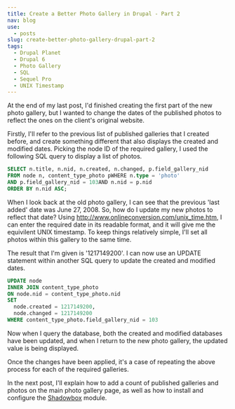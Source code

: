 ```yaml
---
title: Create a Better Photo Gallery in Drupal - Part 2
nav: blog
use:
  - posts
slug: create-better-photo-gallery-drupal-part-2
tags:
  - Drupal Planet
  - Drupal 6
  - Photo Gallery
  - SQL
  - Sequel Pro
  - UNIX Timestamp
---
```

At the end of my last post, I'd finished creating the first part of  the new photo gallery, but I wanted to change the dates of the published  photos to reflect the ones on the client's original website.

Firstly, I'll refer to the previous list of published galleries that I  created before, and create something different that also displays the  created and modified dates. Picking the node ID of the required gallery,  I used the following SQL query to display a list of photos.

~~~sql
SELECT n.title, n.nid, n.created, n.changed, p.field_gallery_nid
FROM node n, content_type_photo pWHERE n.type = 'photo'
AND p.field_gallery_nid = 103AND n.nid = p.nid
ORDER BY n.nid ASC;
~~~

When I look back at the old photo gallery, I can see that the previous  'last added' date was June 27, 2008. So, how do I update my new photos  to reflect that date? Using <http://www.onlineconversion.com/unix_time.htm>,  I can enter the required date in its readable format, and it will give me the equivilent UNIX timestamp. To keep things relatively simple, I'll  set all photos within this gallery to the same time.

The result that I'm given is '1217149200'. I can now use an UPDATE  statement within another SQL query to update the created and modified  dates.

~~~sql
UPDATE node
INNER JOIN content_type_photo
ON node.nid = content_type_photo.nid
SET
  node.created = 1217149200,
  node.changed = 1217149200
WHERE content_type_photo.field_gallery_nid = 103
~~~

Now when I query the database, both the created and modified databases  have been updated, and when I return to the new photo gallery, the  updated value is being displayed.

Once the changes have been applied, it's a case of repeating the above process for each of the required galleries.

In the next post, I'll explain how to add a count of published galleries and photos on the main photo gallery page, as well as how to  install and configure the [Shadowbox](http://drupal.org/project/shadowbox) module.